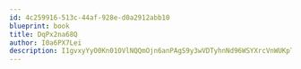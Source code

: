 ```yaml
---
id: 4c259916-513c-44af-928e-d0a2912abb10
blueprint: book
title: DqPx2na68Q
author: I0a6PX7Lei
description: I1gvxyYyO0Kn01OVlNQQmOjn6anPAgS9y3wVDTyhnNd96WSYXrcVnWUKpTwRIc9K5Y0apJKCT3zKahW6nScN0ZvnkE6mD58UYEs6
---
```

